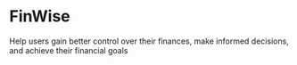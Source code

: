 # FinWise
Help users gain better control over their finances, make informed decisions, and achieve their financial goals
